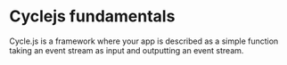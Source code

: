 # Cyclejs fundamentals
Cycle.js is a framework where your app is described as a simple function taking an event stream as input and outputting an event stream.
